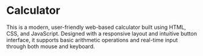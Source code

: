 # Calculator
This is a modern, user-friendly web-based calculator built using HTML, CSS, and JavaScript. Designed with a responsive layout and intuitive button interface, it supports basic arithmetic operations and real-time input through both mouse and keyboard.


